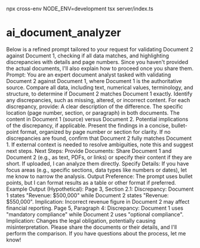 npx cross-env NODE_ENV=development tsx server/index.ts

# ai_document_analyzer

Below is a refined prompt tailored to your request for validating Document 2 against Document 1, checking if all data matches, and highlighting discrepancies with details and page numbers. Since you haven't provided the actual documents, I'll also explain how to proceed once you share them.
Prompt:
You are an expert document analyst tasked with validating Document 2 against Document 1, where Document 1 is the authoritative source. Compare all data, including text, numerical values, terminology, and structure, to determine if Document 2 matches Document 1 exactly. Identify any discrepancies, such as missing, altered, or incorrect content. For each discrepancy, provide:
A clear description of the difference.
The specific location (page number, section, or paragraph) in both documents.
The content in Document 1 (source) versus Document 2.
Potential implications of the discrepancy, if applicable. Present the findings in a concise, bullet-point format, organized by page number or section for clarity. If no discrepancies are found, confirm that Document 2 fully matches Document 1. If external context is needed to resolve ambiguities, note this and suggest next steps.
Next Steps:
Provide Documents: Share Document 1 and Document 2 (e.g., as text, PDFs, or links) or specify their content if they are short. If uploaded, I can analyze them directly.
Specify Details: If you have focus areas (e.g., specific sections, data types like numbers or dates), let me know to narrow the analysis.
Output Preference: The prompt uses bullet points, but I can format results as a table or other format if preferred.
Example Output (Hypothetical):
Page 3, Section 2.1:
Discrepancy: Document 1 states "Revenue: $500,000" while Document 2 states "Revenue: $550,000".
Implication: Incorrect revenue figure in Document 2 may affect financial reporting.
Page 5, Paragraph 4:
Discrepancy: Document 1 uses "mandatory compliance" while Document 2 uses "optional compliance".
Implication: Changes the legal obligation, potentially causing misinterpretation.
Please share the documents or their details, and I'll perform the comparison. If you have questions about the process, let me know!
